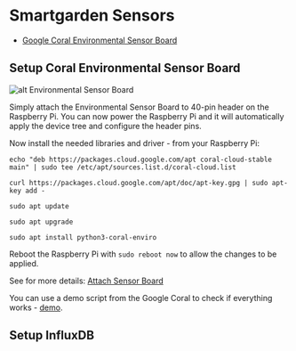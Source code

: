 # Smartgarden Sensors

- [Google Coral Environmental Sensor Board](https://coral.ai/products/environmental)

## Setup Coral Environmental Sensor Board

![alt Environmental Sensor Board](https://lh3.googleusercontent.com/bKr2VXCTJ36UW9Obaxq4mvJgFRs6mwG8iRMjACxY9kBTzPmYw893yhOCXg8KEjTEM1vTWCCAtk7viRZZUxmoM1WJ9kWT1FguAEjx38w=w2000-rw )

Simply attach the Environmental Sensor Board to 40-pin header on the Raspberry Pi. You can now power the Raspberry Pi and it will automatically apply the device tree and configure the header pins.

Now install the needed libraries and driver - from your Raspberry Pi:

```
echo "deb https://packages.cloud.google.com/apt coral-cloud-stable main" | sudo tee /etc/apt/sources.list.d/coral-cloud.list

curl https://packages.cloud.google.com/apt/doc/apt-key.gpg | sudo apt-key add -

sudo apt update

sudo apt upgrade

sudo apt install python3-coral-enviro
```

Reboot the Raspberry Pi with `sudo reboot now` to allow the changes to be applied.

See for more details: [Attach Sensor Board](https://coral.ai/docs/enviro-board/get-started/#1-attach-the-sensor-board)

You can use a demo script from the Google Coral to check if everything works - [demo](https://coral.googlesource.com/coral-cloud/+/refs/heads/master/python/coral-enviro/coral/enviro/enviro_demo.py).

## Setup InfluxDB
